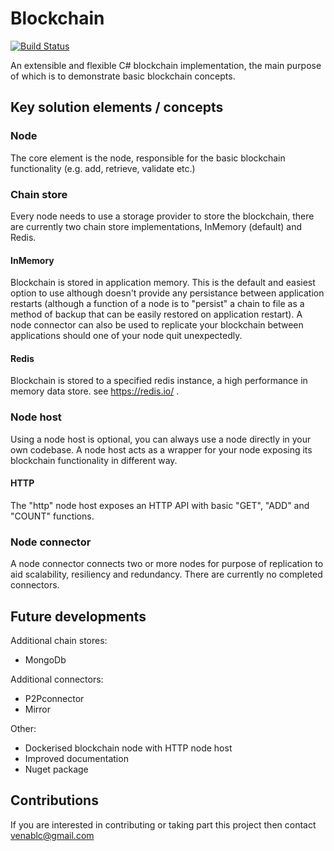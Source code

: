 # Blockchain

[![Build Status](https://dev.azure.com/venableschris/Blockchain/_apis/build/status/venablc.blockchain?branchName=master)](https://dev.azure.com/venableschris/Blockchain/_build/latest?definitionId=1&branchName=master)

An extensible and flexible C# blockchain implementation, the main purpose of which is to demonstrate basic blockchain concepts.

## Key solution elements / concepts

### Node
The core element is the node, responsible for the basic blockchain functionality (e.g. add, retrieve, validate etc.)

### Chain store
Every node needs to use a storage provider to store the blockchain, there are currently two chain store implementations, InMemory (default) and Redis.
#### InMemory
Blockchain is stored in application memory. This is the default and easiest option to use although doesn't provide any persistance between application restarts (although a function of a node is to "persist" a chain to file as a method of backup that can be easily restored on application restart). A node connector can also be used to replicate your blockchain between applications should one of your node quit unexpectedly.
#### Redis
Blockchain is stored to a specified redis instance, a high performance in memory data store. see https://redis.io/ .

### Node host
Using a node host is optional, you can always use a node directly in your own codebase. A node host acts as a wrapper for your node exposing its blockchain functionality in different way. 
#### HTTP
The "http" node host exposes an HTTP API with basic "GET", "ADD" and "COUNT" functions.

### Node connector
A node connector connects two or more nodes for purpose of replication to aid scalability, resiliency and redundancy. There are currently no completed connectors.

## Future developments
Additional chain stores:
* MongoDb

Additional connectors:
* P2Pconnector
* Mirror

Other:
* Dockerised blockchain node with HTTP node host
* Improved documentation
* Nuget package


## Contributions
If you are interested in contributing or taking part this project then contact venablc@gmail.com
